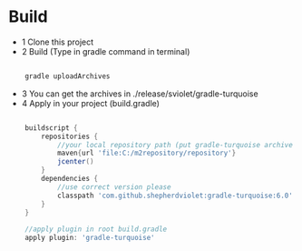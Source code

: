# Build
* 1 Clone this project
* 2 Build (Type in gradle command in terminal)
```gradle

    gradle uploadArchives

```
* 3 You can get the archives in ./release/sviolet/gradle-turquoise
* 4 Apply in your project (build.gradle)
```gradle

    buildscript {
        repositories {
            //your local repository path (put gradle-turquoise archive in it)
            maven{url 'file:C:/m2repository/repository'}
            jcenter()
        }
        dependencies {
            //use correct version please
            classpath 'com.github.shepherdviolet:gradle-turquoise:6.0'
        }
    }
    
    //apply plugin in root build.gradle
    apply plugin: 'gradle-turquoise'

```